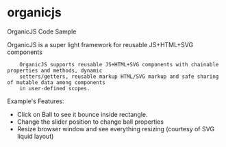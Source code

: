 organicjs
=========

OrganicJS Code Sample

 OrganicJS is a super light framework for reusable JS+HTML+SVG components

        OrganicJS supports reusable JS+HTML+SVG components with chainable properties and methods, dynamic
        setters/getters, reusable markup HTML/SVG markup and safe sharing of mutable data among components
        in user-defined scopes.

Example's Features: 

- Click on Ball to see it bounce inside rectangle.
- Change the slider position to change ball properties
- Resize browser window and see everything resizing (courtesy of SVG liquid layout)

